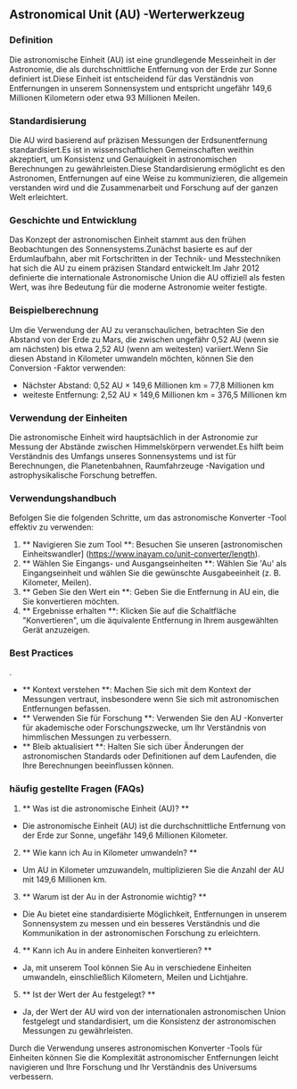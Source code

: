 ## Astronomical Unit (AU) -Werterwerkzeug

### Definition
Die astronomische Einheit (AU) ist eine grundlegende Messeinheit in der Astronomie, die als durchschnittliche Entfernung von der Erde zur Sonne definiert ist.Diese Einheit ist entscheidend für das Verständnis von Entfernungen in unserem Sonnensystem und entspricht ungefähr 149,6 Millionen Kilometern oder etwa 93 Millionen Meilen.

### Standardisierung
Die AU wird basierend auf präzisen Messungen der Erdsunentfernung standardisiert.Es ist in wissenschaftlichen Gemeinschaften weithin akzeptiert, um Konsistenz und Genauigkeit in astronomischen Berechnungen zu gewährleisten.Diese Standardisierung ermöglicht es den Astronomen, Entfernungen auf eine Weise zu kommunizieren, die allgemein verstanden wird und die Zusammenarbeit und Forschung auf der ganzen Welt erleichtert.

### Geschichte und Entwicklung
Das Konzept der astronomischen Einheit stammt aus den frühen Beobachtungen des Sonnensystems.Zunächst basierte es auf der Erdumlaufbahn, aber mit Fortschritten in der Technik- und Messtechniken hat sich die AU zu einem präzisen Standard entwickelt.Im Jahr 2012 definierte die internationale Astronomische Union die AU offiziell als festen Wert, was ihre Bedeutung für die moderne Astronomie weiter festigte.

### Beispielberechnung
Um die Verwendung der AU zu veranschaulichen, betrachten Sie den Abstand von der Erde zu Mars, die zwischen ungefähr 0,52 AU (wenn sie am nächsten) bis etwa 2,52 AU (wenn am weitesten) variiert.Wenn Sie diesen Abstand in Kilometer umwandeln möchten, können Sie den Conversion -Faktor verwenden:

- Nächster Abstand: 0,52 AU × 149,6 Millionen km = 77,8 Millionen km
- weiteste Entfernung: 2,52 AU × 149,6 Millionen km = 376,5 Millionen km

### Verwendung der Einheiten
Die astronomische Einheit wird hauptsächlich in der Astronomie zur Messung der Abstände zwischen Himmelskörpern verwendet.Es hilft beim Verständnis des Umfangs unseres Sonnensystems und ist für Berechnungen, die Planetenbahnen, Raumfahrzeuge -Navigation und astrophysikalische Forschung betreffen.

### Verwendungshandbuch
Befolgen Sie die folgenden Schritte, um das astronomische Konverter -Tool effektiv zu verwenden:
1. ** Navigieren Sie zum Tool **: Besuchen Sie unseren [astronomischen Einheitswandler] (https://www.inayam.co/unit-converter/length).
2. ** Wählen Sie Eingangs- und Ausgangseinheiten **: Wählen Sie 'Au' als Eingangseinheit und wählen Sie die gewünschte Ausgabeeinheit (z. B. Kilometer, Meilen).
3. ** Geben Sie den Wert ein **: Geben Sie die Entfernung in AU ein, die Sie konvertieren möchten.
4. ** Ergebnisse erhalten **: Klicken Sie auf die Schaltfläche "Konvertieren", um die äquivalente Entfernung in Ihrem ausgewählten Gerät anzuzeigen.

### Best Practices
.
- ** Kontext verstehen **: Machen Sie sich mit dem Kontext der Messungen vertraut, insbesondere wenn Sie sich mit astronomischen Entfernungen befassen.
- ** Verwenden Sie für Forschung **: Verwenden Sie den AU -Konverter für akademische oder Forschungszwecke, um Ihr Verständnis von himmlischen Messungen zu verbessern.
- ** Bleib aktualisiert **: Halten Sie sich über Änderungen der astronomischen Standards oder Definitionen auf dem Laufenden, die Ihre Berechnungen beeinflussen können.

### häufig gestellte Fragen (FAQs)

1. ** Was ist die astronomische Einheit (AU)? **
- Die astronomische Einheit (AU) ist die durchschnittliche Entfernung von der Erde zur Sonne, ungefähr 149,6 Millionen Kilometer.

2. ** Wie kann ich Au in Kilometer umwandeln? **
- Um AU in Kilometer umzuwandeln, multiplizieren Sie die Anzahl der AU mit 149,6 Millionen km.

3. ** Warum ist der Au in der Astronomie wichtig? **
- Die Au bietet eine standardisierte Möglichkeit, Entfernungen in unserem Sonnensystem zu messen und ein besseres Verständnis und die Kommunikation in der astronomischen Forschung zu erleichtern.

4. ** Kann ich Au in andere Einheiten konvertieren? **
- Ja, mit unserem Tool können Sie Au in verschiedene Einheiten umwandeln, einschließlich Kilometern, Meilen und Lichtjahre.

5. ** Ist der Wert der Au festgelegt? **
- Ja, der Wert der AU wird von der internationalen astronomischen Union festgelegt und standardisiert, um die Konsistenz der astronomischen Messungen zu gewährleisten.

Durch die Verwendung unseres astronomischen Konverter -Tools für Einheiten können Sie die Komplexität astronomischer Entfernungen leicht navigieren und Ihre Forschung und Ihr Verständnis des Universums verbessern.